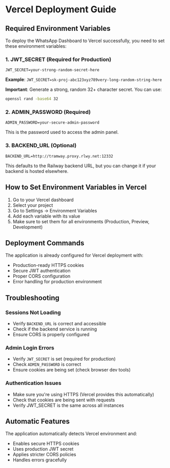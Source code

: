 # Vercel Deployment Guide

## Required Environment Variables

To deploy the WhatsApp Dashboard to Vercel successfully, you need to set these environment variables:

### 1. JWT_SECRET (Required for Production)
```
JWT_SECRET=your-strong-random-secret-here
```
**Example**: `JWT_SECRET=sk-proj-abc123xyz789very-long-random-string-here`

**Important**: Generate a strong, random 32+ character secret. You can use:
```bash
openssl rand -base64 32
```

### 2. ADMIN_PASSWORD (Required)
```
ADMIN_PASSWORD=your-secure-admin-password
```
This is the password used to access the admin panel.

### 3. BACKEND_URL (Optional)
```
BACKEND_URL=http://tramway.proxy.rlwy.net:12332
```
This defaults to the Railway backend URL, but you can change it if your backend is hosted elsewhere.

## How to Set Environment Variables in Vercel

1. Go to your Vercel dashboard
2. Select your project
3. Go to Settings → Environment Variables
4. Add each variable with its value
5. Make sure to set them for all environments (Production, Preview, Development)

## Deployment Commands

The application is already configured for Vercel deployment with:
- Production-ready HTTPS cookies
- Secure JWT authentication
- Proper CORS configuration
- Error handling for production environment

## Troubleshooting

### Sessions Not Loading
- Verify `BACKEND_URL` is correct and accessible
- Check if the backend service is running
- Ensure CORS is properly configured

### Admin Login Errors
- Verify `JWT_SECRET` is set (required for production)
- Check `ADMIN_PASSWORD` is correct
- Ensure cookies are being set (check browser dev tools)

### Authentication Issues
- Make sure you're using HTTPS (Vercel provides this automatically)
- Check that cookies are being sent with requests
- Verify JWT_SECRET is the same across all instances

## Automatic Features

The application automatically detects Vercel environment and:
- Enables secure HTTPS cookies
- Uses production JWT secret
- Applies stricter CORS policies
- Handles errors gracefully